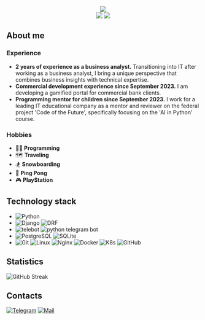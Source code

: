 <!-- markdownlint-disable MD033 MD041 -->
<p align="center">
 <img src="https://readme-typing-svg.demolab.com?font=Fira+Code&pause=1000&color=FF5722&random=false&width=360&lines=Hi%2C+my+name+is+Mikhail+Nikitin;and+I'm+a+backend+developer"><br>
 <a href="https://sovcombank.it"><img src="https://custom-icon-badges.demolab.com/badge/Developer-Sovcombank_Technologies-black?style=for-the-badge&logo=scb&logoColor=FF5722"></a>
 <a href="https://practicum.yandex.ru"><img src="https://custom-icon-badges.demolab.com/badge/Mentor-Yandex_Practicum-black?style=for-the-badge&logo=yapracticum&logoColor=FF5722"></a>
</p>
<!-- markdownlint-enable MD033 -->


## About me
### Experience
- **2 years of experience as a business analyst.** Transitioning into IT after working as a business analyst, I bring a unique perspective that combines business insights with technical expertise.
- **Commercial development experience since September 2023.** I am developing a gamified portal for commercial bank clients.
- **Programming mentor for children since September 2023.** I work for a leading IT educational company as a mentor and reviewer on the federal project 'Code of the Future', specifically focusing on the 'AI in Python' course.
### Hobbies
- 👨‍💻 **Programming**
- 🗺 **Traveling**
- 🏂 **Snowboarding**
- 🏓 **Ping Pong**
- 🎮 **PlayStation**

## Technology stack
- ![Python](https://img.shields.io/badge/Python-black?style=flat&logo=python&logoColor=FF5722)
- ![Django](https://img.shields.io/badge/Django-black?style=flat&logo=django&logoColor=FF5722)
![DRF](https://img.shields.io/badge/DRF-black?style=flat&logo=django&logoColor=FF5722)
- ![telebot](https://img.shields.io/badge/telebot-black?style=flat&logo=telegram&logoColor=FF5722)
![python telegram bot](https://img.shields.io/badge/python__telegram__bot-black?style=flat&logo=telegram&logoColor=FF5722)
- ![PostgreSQL](https://img.shields.io/badge/PostgreSQL-black?style=flat&logo=postgresql&logoColor=FF5722)
![SQLite](https://img.shields.io/badge/SQLite-black?style=flat&logo=sqlite&logoColor=FF5722)
- ![Git](https://img.shields.io/badge/Git-black?style=flat&logo=git&logoColor=FF5722)
![Linux](https://img.shields.io/badge/Linux-black?style=flat&logo=linux&logoColor=FF5722)
![Nginx](https://img.shields.io/badge/Nginx-black?style=flat&logo=nginx&logoColor=FF5722)
![Docker](https://img.shields.io/badge/Docker-black?style=flat&logo=docker&logoColor=FF5722)
![K8s](https://img.shields.io/badge/K8s-black?style=flat&logo=kubernetes&logoColor=FF5722)
![GitHub](https://img.shields.io/badge/GitHub-black?style=flat&logo=github&logoColor=FF5722)

## Statistics
![GitHub Streak](https://github-readme-streak-stats.herokuapp.com/?user=MrSunstrike&theme=dark)

## Contacts
[![Telegram](https://img.shields.io/badge/mrsunstrike-black?style=for-the-badge&logo=telegram&logoColor=FF5722)](https://t.me/MrSunstrike)
[![Mail](https://custom-icon-badges.demolab.com/badge/misha@mrsunstrike.ru-black?style=for-the-badge&logo=mail&logoColor=FF5722)](mailto:misha@mrsunstrike.ru)
